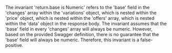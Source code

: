 The invariant 'return.base is Numeric' refers to the 'base' field in the 'changes' array within the 'variations' object, which is nested within the 'price' object, which is nested within the 'offers' array, which is nested within the 'data' object in the response body. The invariant assumes that the 'base' field in every 'changes' array will always be numeric. However, based on the provided Swagger definition, there is no guarantee that the 'base' field will always be numeric. Therefore, this invariant is a false-positive.
